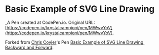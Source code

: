 # Basic Example of SVG Line Drawing
 _A Pen created at CodePen.io. Original URL: [https://codepen.io/krystalcampioni/pen/MWwvYoV](https://codepen.io/krystalcampioni/pen/MWwvYoV).

 

Forked from [Chris Coyier](http://codepen.io/chriscoyier/)'s Pen [Basic Example of SVG Line Drawing, Backward and Forward](http://codepen.io/chriscoyier/pen/bGyoz/).